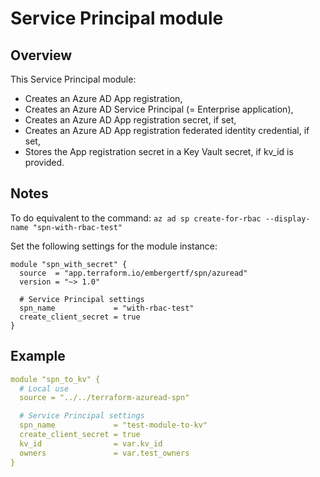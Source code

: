 # Service Principal module

## Overview

This Service Principal module:

- Creates an Azure AD App registration,
- Creates an Azure AD Service Principal (= Enterprise application),
- Creates an Azure AD App registration secret, if set,
- Creates an Azure AD App registration federated identity credential, if set,
- Stores the App registration secret in a Key Vault secret, if kv_id is provided.

## Notes

To do equivalent to the command:
`az ad sp create-for-rbac --display-name "spn-with-rbac-test"`

Set the following settings for the module instance:

```hcl
module "spn_with_secret" {
  source  = "app.terraform.io/embergertf/spn/azuread"
  version = "~> 1.0"

  # Service Principal settings
  spn_name             = "with-rbac-test"
  create_client_secret = true
}
```

## Example

```yaml
module "spn_to_kv" {
  # Local use
  source = "../../terraform-azuread-spn"

  # Service Principal settings
  spn_name             = "test-module-to-kv"
  create_client_secret = true
  kv_id                = var.kv_id
  owners               = var.test_owners
}
```
